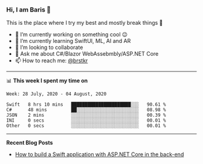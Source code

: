 ### Hi, I am Baris 👋

This is the place where I try my best and mostly break things :rofl:


- 🔭 I’m currently working on something cool :wink:
- 🌱 I’m currently learning SwiftUI, ML, AI and AR
- 👯 I’m looking to collaborate
- 💬 Ask me about C#/Blazor WebAssebmbly/ASP.NET Core
- 📫 How to reach me: [@brstkr](https://brstkr.com/contact.html)

---------

📊 **This week I spent my time on**
<!--START_SECTION:waka-->
```text
Week: 28 July, 2020 - 04 August, 2020

Swift   8 hrs 10 mins   ██████████████████████░░░   90.61 % 
C#      48 mins         ██░░░░░░░░░░░░░░░░░░░░░░░   08.98 % 
JSON    2 mins          ░░░░░░░░░░░░░░░░░░░░░░░░░   00.39 % 
INI     0 secs          ░░░░░░░░░░░░░░░░░░░░░░░░░   00.01 % 
Other   0 secs          ░░░░░░░░░░░░░░░░░░░░░░░░░   00.01 %
```
<!--END_SECTION:waka-->

---------

**Recent Blog Posts**
 - [How to build a Swift application with ASP.NET Core in the back-end](https://medium.com/@brstkr3/how-to-connect-your-swift-application-to-an-asp-net-core-back-end-cc0ab9a4fba8)

